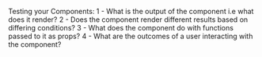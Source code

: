 Testing your Components:
1 - What is the output of the component i.e what does it render?
2 - Does the component render different results based on differing conditions?
3 - What does the component do with functions passed to it as props?
4 - What are the outcomes of a user interacting with the component?

